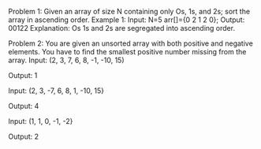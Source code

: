 Problem 1:
Given an array of size N containing only Os, 1s, and 2s; sort the array in ascending order.
Example 1:
Input:
N=5
arr[]={0 2 1 2 0};
Output:
00122
Explanation: Os 1s and 2s are segregated into ascending order.

Problem 2:
You are given an unsorted array with both
positive and negative elements. You have to find the smallest positive number missing from the array.
Input: (2, 3, 7, 6, 8, -1, -10, 15)

Output: 1

Input: (2, 3, -7, 6, 8, 1, -10, 15}

Output: 4

Input: (1, 1, 0, -1, -2} 

Output: 2
